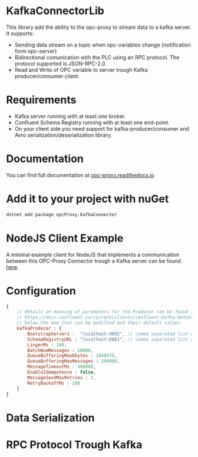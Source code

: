 # KafkaConnectorLib

This library add the ability to the opc-proxy to stream data to a kafka server. It supports:

- Sending data stream on a topic when opc-variables change (notification form opc-server)
- Bidirectional comunication with the PLC using an RPC protocol. The protocol supported is JSON-RPC-2.0.
- Read and Write of OPC variable to server trough Kafka producer/consumer client.

# Requirements
- Kafka server running with at least one broker.
- Confluent Schema Registry running with at least one end-point.
- On your client side you need support for kafka-producer/consumer and Avro serialization/deserialization library.

# Documentation

You can find full documentation at [opc-proxy.readthedocs.io](https://opc-proxy.readthedocs.io/en/latest/connectors.html#kafka)


# Add it to your project with nuGet

```bash
dotnet add package opcProxy.KafkaConnector 
```

# NodeJS Client Example

A minimal example client for NodeJS that implements a communication between this OPC-Proxy Connector
trough a Kafka server can be found [here](https://github.com/opc-proxy/OPC-Node-Client-Examples/tree/master/Examples/Kafka). 


# Configuration
```javascript
{
    // details on meaning of parameters for the Producer can be found in:
    // https://docs.confluent.io/current/clients/confluent-kafka-dotnet/api/Confluent.Kafka.ProducerConfig.html
    // below the one that can be modified and their default values.
    kafkaProducer : {
        BootstrapServers :  "localhost:9092", // comma separated list of kafka-brokers URLs
        SchemaRegistryURL : "localhost:8081", // comma separated list of URLs for the schema-registry server
        LingerMs : 100,
        BatchNumMessages : 10000,
        QueueBufferingMaxKbytes : 1048576,
        QueueBufferingMaxMessages : 100000,
        MessageTimeoutMs : 300000,
        EnableIdempotence : false,
        MessageSendMaxRetries : 2,
        RetryBackoffMs : 100
    }
}
```

# Data Serialization

# RPC Protocol Trough Kafka

